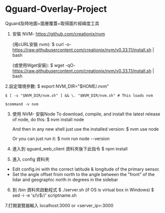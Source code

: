 # Qguard-Overlay-Project
Qguard及時地圖+圖層覆蓋+取得圖片經緯度工具

1. 安裝 NVM-
    https://github.com/creationix/nvm

    (用cURL安裝 nvm):
    $ curl -o- https://raw.githubusercontent.com/creationix/nvm/v0.33.11/install.sh | bash

    (或使用Wget安裝):
    $ wget -qO- https://raw.githubusercontent.com/creationix/nvm/v0.33.11/install.sh | bash

2.設定環境參數:
    $ export NVM_DIR="$HOME/.nvm"
    
    $ [ -s "$NVM_DIR/nvm.sh" ] && \. "$NVM_DIR/nvm.sh" # This loads nvm

    $command -v nvm


3. 使用 NVM- 安裝Node
    To download, compile, and install the latest release of node, do this:
    $ nvm install node

    And then in any new shell just use the installed version:
    $ nvm use node

    Or you can just run it:
    $ nvm run node --version

4. 進入到 qguard_web_client 資料夾後下此指令
    $ npm install



5. 進入 config 資料夾
  - Edit config.ini with the correct latitude & longitude of the primary sensor. 
  - Set the angle offset from north to the angle between the "front" of the lidar and geographic north in degrees  in the sidebar

6. 到 /bin 資料夾啟動程式
    $ ./server.sh
  (if OS is virtual box in Windows)
    $ sed -i -e 's/\r$//' scriptname.sh

7.打開瀏覽器輸入
   localhost:3000 or <server_ip>:3000
